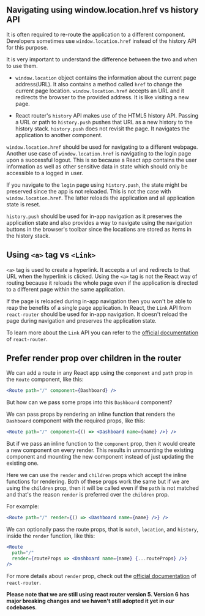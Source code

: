 ## Navigating using window.location.href vs history API

It is often required to re-route the application to a different component.
Developers sometimes use `window.location.href` instead of the history API for
this purpose.

It is very important to understand the difference between the two and when to
use them.

- `window.location` object contains the information about the current page
  address(URL). It also contains a method called `href` to change the current
  page location. `window.location.href` accepts an URL and it redirects the
  browser to the provided address. It is like visiting a new page.

- React router's `history` API makes use of the HTML5 history API. Passing a URL
  or path to `history.push` pushes that URL as a new history to the history
  stack. `history.push` does not revisit the page. It navigates the application
  to another component.

`window.location.href` should be used for navigating to a different webpage.
Another use case of `window.location.href` is navigating to the login page upon
a successful logout. This is so because a React app contains the user
information as well as other sensitive data in state which should only be
accessible to a logged in user.

If you navigate to the `login` page using `history.push`, the state might be
preserved since the app is not reloaded. This is not the case with
`window.location.href`. The latter reloads the application and all application
state is reset.

`history.push` should be used for in-app navigation as it preserves the
application state and also provides a way to navigate using the navigation
buttons in the browser's toolbar since the locations are stored as items in the
history stack.

## Using `<a>` tag vs `<Link>`

`<a>` tag is used to create a hyperlink. It accepts a url and redirects to that
URL when the hyperlink is clicked. Using the `<a>` tag is not the React way of
routing because it reloads the whole page even if the application is directed to
a different page within the same application.

If the page is reloaded during in-app navigation then you won't be able to reap
the benefits of a single page application. In React, the `Link` API from
`react-router` should be used for in-app navigation. It doesn't reload the page
during navigation and preserves the application state.

To learn more about the `Link` API you can refer to the
[official documentation](https://v5.reactrouter.com/web/api/Link) of
`react-router`.

## Prefer render prop over children in the router

We can add a route in any React app using the `component` and `path` prop in the `Route` component, like this:

```jsx
<Route path="/" component={Dashboard} />
```

But how can we pass some props into this `Dashboard` component?

We can pass props by rendering an inline function that renders the `Dashboard` component with the required props, like this:

```jsx
<Route path="/" component={() => <Dashboard name={name} />} />
```

But if we pass an inline function to the `component` prop, then it would create a new component on every render. This results in unmounting the existing component and mounting the new component instead of just updating the existing one.

Here we can use the `render` and `children` props which accept the inline functions for rendering.
Both of these props work the same but if we are using the `children` prop, then it will be called even if the `path` is not matched and that's the reason `render` is preferred over the `children` prop.

For example:

```jsx
<Route path="/" render={() => <Dashboard name={name} />} />
```

We can optionally pass the route props, that is `match`, `location`, and `history`, inside the `render` function, like this:

```jsx
<Route
  path="/"
  render={routeProps => <Dashboard name={name} {...routeProps} />}
/>
```

For more details about `render` prop, check out the [official documentation](https://v5.reactrouter.com/web/api/Route/render-func) of `react-router`.

**Please note that we are still using react router version 5. Version 6 has
major breaking changes and we haven't still adopted it yet in our codebases**.
